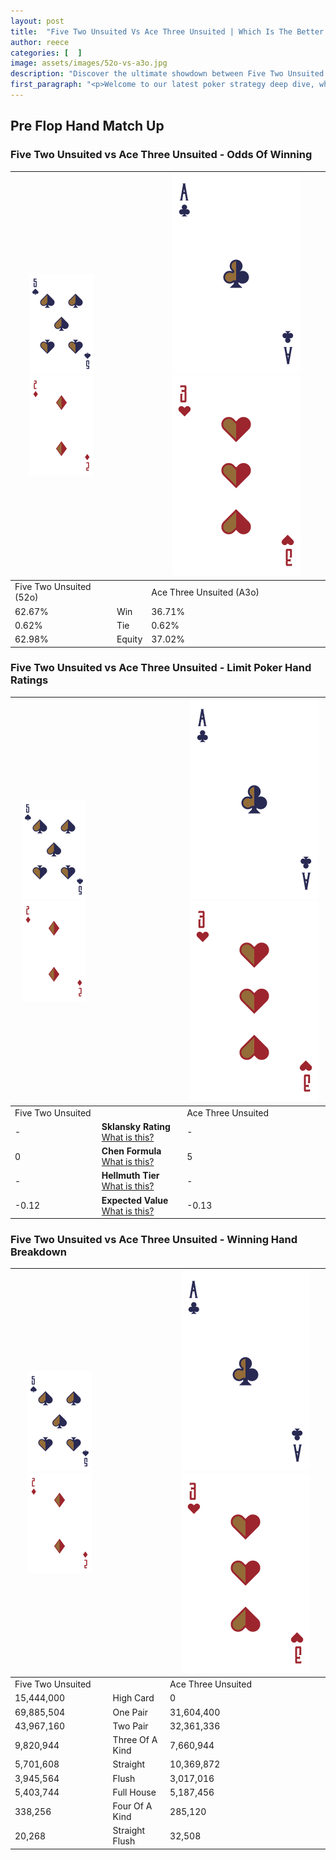 ```yaml
---
layout: post
title:  "Five Two Unsuited Vs Ace Three Unsuited | Which Is The Better Hand In Poker? A Complete Guide"
author: reece
categories: [  ]
image: assets/images/52o-vs-a3o.jpg
description: "Discover the ultimate showdown between Five Two Unsuited and Ace Three Unsuited in poker! Uncover the odds, strategies, and scenarios where one hand triumphs over the other. Get ready to up your poker game with this thrilling analysis."
first_paragraph: "<p>Welcome to our latest poker strategy deep dive, where we're pitting two distinct hands against each other in a high-stakes showdown: Five Two Unsuited vs Ace Three Unsuited.</p><p>In the dynamic world of poker, every decision counts, and knowing which hand holds the upper hand is key to your success at the table.</p><p>In this article, we'll dissect these two hands, explore the scenarios where one dominates the other, and equip you with the knowledge to make strategic choices that can tip the odds in your favor.</p><p>Get ready to unravel the intriguing dynamics of these poker hands and elevate your game to new heights.</p>"
---
```




[comment]: # (sp0)

## Pre Flop Hand Match Up

<div class="table hand-ratings" markdown="1"> 



### Five Two Unsuited vs Ace Three Unsuited - Odds Of Winning


    
| ![image info](assets/images/hand1/5.png) ![image info](assets/images/hand1/2o.png) |  | ![image info](assets/images/hand2/A.png) ![image info](assets/images/hand2/3o.png) |
| -------- | -------- | -------- |
| Five Two Unsuited (52o) |  | Ace Three Unsuited (A3o) |
| 62.67% | Win | 36.71% |
| 0.62% | Tie | 0.62% |
| 62.98% | Equity | 37.02% |




[comment]: # (sp1)



### Five Two Unsuited vs Ace Three Unsuited - Limit Poker Hand Ratings


    
| ![image info](assets/images/hand1/5.png) ![image info](assets/images/hand1/2o.png) |  | ![image info](assets/images/hand2/A.png) ![image info](assets/images/hand2/3o.png) |
| -------- | -------- | -------- |
| Five Two Unsuited |  | Ace Three Unsuited |
| - | **Sklansky Rating** [What is this?](/sklansky-rating-explained) | - |
| 0 | **Chen Formula** [What is this?](/chen-formula-explained) | 5 |
| - | **Hellmuth Tier** [What is this?](/Hellmuth-tier-explained) | - |
| -0.12 | **Expected Value** [What is this?](/expected-value-explained) | -0.13 |




[comment]: # (sp2)



### Five Two Unsuited vs Ace Three Unsuited - Winning Hand Breakdown


    
| ![image info](assets/images/hand1/5.png) ![image info](assets/images/hand1/2o.png) |  | ![image info](assets/images/hand2/A.png) ![image info](assets/images/hand2/3o.png) |
| -------- | -------- | -------- |
| Five Two Unsuited |  | Ace Three Unsuited |
| 15,444,000 | High Card | 0 |
| 69,885,504 | One Pair | 31,604,400 |
| 43,967,160 | Two Pair | 32,361,336 |
| 9,820,944 | Three Of A Kind | 7,660,944 |
| 5,701,608 | Straight | 10,369,872 |
| 3,945,564 | Flush | 3,017,016 |
| 5,403,744 | Full House | 5,187,456 |
| 338,256 | Four Of A Kind | 285,120 |
| 20,268 | Straight Flush | 32,508 |




[comment]: # (sp3)



</div>

[comment]: # (sp4)



[comment]: # (sp5)

